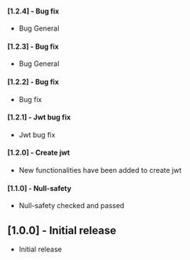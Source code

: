 #### [1.2.4] - Bug fix

- Bug General

#### [1.2.3] - Bug fix

- Bug General

#### [1.2.2] - Bug fix

- Bug fix

#### [1.2.1] - Jwt bug fix

- Jwt bug fix

#### [1.2.0] - Create jwt

- New functionalities have been added to create jwt

#### [1.1.0] - Null-safety

- Null-safety checked and passed

## [1.0.0] - Initial release

- Initial release
